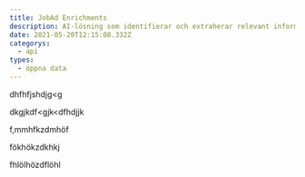 ```yaml
---
title: JobAd Enrichments
description: AI-lösning som identifierar och extraherar relevant information i ostrukturerade jobbannonser
date: 2021-05-20T12:15:08.332Z
categorys:
  - api
types:
  - öppna data
---
```


dhfhfjshdjg<g

dkgjkdf<gjk<dfhdjjk

f,mmhfkzdmhöf

fökhökzdkhkj

fhlölhözdflöhl